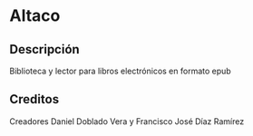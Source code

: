 # Altaco

## Descripción 

Biblioteca y lector para libros electrónicos en formato epub

## Creditos
Creadores Daniel Doblado Vera y Francisco José Díaz Ramírez
